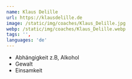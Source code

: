 ```yaml
---
name: Klaus Delille
url: https://klausdelille.de
image: /static/img/coaches/Klaus_Delille.jpg
webp: /static/img/coaches/Klaus_Delille.webp
tags: '',
languages: 'de'
---
```


<ul><li>Abhängigkeit z.B, Alkohol</li><li>Gewalt</li><li>Einsamkeit&nbsp;</li></ul>
